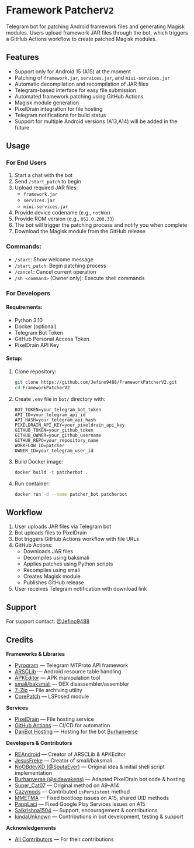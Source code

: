# Framework Patcher`V2`

Telegram bot for patching Android framework files and generating Magisk modules. Users upload framework JAR files
through the bot, which triggers a GitHub Actions workflow to create patched Magisk modules.

## Features

- Support only for Android 15 (A15) at the moment
- Patching of `framework.jar`, `services.jar`, and `miui-services.jar`
- Automatic decompilation and recompilation of JAR files
- Telegram-based interface for easy file submission
- Automated framework patching using GitHub Actions
- Magisk module generation
- PixelDrain integration for file hosting
- Telegram notifications for build status
- Support for multiple Android versions (A13,A14) will be added in the future

## Usage

### For End Users

1. Start a chat with the bot
2. Send `/start_patch` to begin
3. Upload required JAR files:
    - `framework.jar`
    - `services.jar`
    - `miui-services.jar`
4. Provide device codename (e.g., `rothko`)
5. Provide ROM version (e.g., `OS2.0.200.33`)
6. The bot will trigger the patching process and notify you when complete
7. Download the Magisk module from the GitHub release

### Commands:

- `/start`: Show welcome message
- `/start_patch`: Begin patching process
- `/cancel`: Cancel current operation
- `/sh <command>` (Owner only): Execute shell commands

### For Developers

#### Requirements:

- Python 3.10
- Docker (optional)
- Telegram Bot Token
- GitHub Personal Access Token
- PixelDrain API Key

#### Setup:

1. Clone repository:
   ```bash
   git clone https://github.com/Jefino9488/FrameworkPatcherV2.git
   cd FrameworkPatcherV2
2. Create `.env` file in `bot/` directory with:
   ```env
   BOT_TOKEN=your_telegram_bot_token
   API_ID=your_telegram_api_id
   API_HASH=your_telegram_api_hash
   PIXELDRAIN_API_KEY=your_pixeldrain_api_key
   GITHUB_TOKEN=your_github_token
   GITHUB_OWNER=your_github_username
   GITHUB_REPO=your_repository_name
   WORKFLOW_ID=patcher
   OWNER_ID=your_telegram_user_id
   ```
3. Build Docker image:
   ```bash
   docker build -t patcherbot .
   ```
4. Run container:
   ```bash
   docker run -d --name patcher_bot patcherbot
   ```

## Workflow

1. User uploads JAR files via Telegram bot
2. Bot uploads files to PixelDrain
3. Bot triggers GitHub Actions workflow with file URLs
4. GitHub Actions:
    - Downloads JAR files
    - Decompiles using baksmali
    - Applies patches using Python scripts
    - Recompiles using smali
    - Creates Magisk module
    - Publishes GitHub release
5. User receives Telegram notification with download link

## Support

For support contact: [@Jefino9488](https://t.me/Jefino9488)

## Credits

**Frameworks & Libraries**

* [Pyrogram](https://pyrogram.org/) — Telegram MTProto API framework
* [ARSCLib](https://github.com/REandroid/ARSCLib) — Android resource table handling
* [APKEditor](https://github.com/REandroid/APKEditor) — APK manipulation tool
* [smali/baksmali](https://github.com/JesusFreke/smali) — DEX disassembler/assembler
* [7-Zip](https://www.7-zip.org/) — File archiving utility
* [CorePatch](https://github.com/LSPosed/CorePatch) — LSPosed module

**Services**

* [PixelDrain](https://pixeldrain.com/) — File hosting service
* [GitHub Actions](https://github.com/Jefino9488/FrameworkPatcherV2/actions) — CI/CD for automation
* [DanBot Hosting](https://danbot.host/) — Hosting for the bot [Burhanverse](https://github.com/Burhanverse)

**Developers & Contributors**

* [REAndroid](https://github.com/REandroid) — Creator of ARSCLib & APKEditor
* [JesusFreke](https://github.com/JesusFreke) — Creator of smali/baksmali
* [NoOBdevXD (@SoutaEver)](https://github.com/NoOBdevXD) — Original idea & initial shell script implementation
* [Burhanverse (@sidawakens)](https://github.com/Burhanverse) — Adapted PixelDrain bot code & hosting
* [Super\_Cat07](https://t.me/Super_Cat07) — Original method on A9–A14
* [Cazymods](https://t.me/not_aric) — Contributed `isPersistent` method
* [MMETMA](https://t.me/MMETMA2) — Fixed bootloop issues on A15, shared UID methods
* [PappLaci](https://t.me/PappLaci) — Fixed Google Play Services issues on A15
* [Saikrishna1504](https://github.com/Saikrishna1504) — Support, encouragement & contributions
* [kindaUnknown](https://github.com/kindaUnknown) — Contributions in bot development, testing & support

**Acknowledgements**

* [All Contributors](https://allcontributors.org/docs/en/emoji-key) — For their contributions

